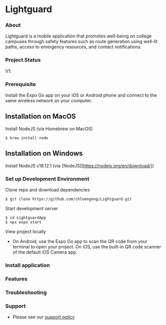 # Lightguard

### About
Lightguard is a mobile application that promotes well-being on college campuses through safety features such as route generation using well-lit paths, access to emergency resources, and contact notifications.

### Project Status 
V1: 

### Prerequisite 
Install the Expo Go app on your iOS or Android phone and connect to the same wireless network as your computer.

## Installation on MacOS
Install NodeJS (via Homebrew on MacOS)
```
$ brew install node
```
## Installation on Windows
Install NodeJS v18.12.1 (via [NodeJS][https://nodejs.org/en/download/])


### Set up Development Environment 
Clone repo and download dependencies
```console 
$ git clone https://github.com/chloeegong/Lightguard.git
```

Start development server
 ```console 
 $ cd LightguardApp
 $ npx expo start
 ```

View project locally 
- On Android, use the Expo Go app to scan the QR code from your terminal to open your project. On iOS, use the built-in QR code scanner of the default iOS Camera app.

### Install application 

### Features 

### Troubleshooting 

### Support 
- Please see our [support policy][support-policy]

[support-policy]: Support.md